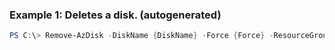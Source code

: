 
### Example 1: Deletes a disk. (autogenerated)
```powershell
PS C:\> Remove-AzDisk -DiskName {DiskName} -Force {Force} -ResourceGroupName MyResourceGroup


